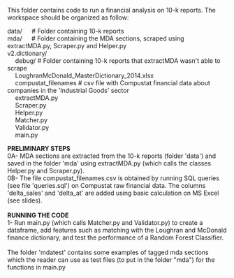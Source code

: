 This folder contains code to run a financial analysis on 10-k reports. The workspace should be organized as follow:

data/    &emsp;              # Folder containing 10-k reports <br>
mda/     &emsp;              # Folder containing the MDA sections, scraped using extractMDA.py, Scraper.py and Helper.py <br>
v2.dictionary/ <br>
&emsp;  debug/               # Folder containing 10-k reports that extractMDA wasn't able to scrape <br>
&emsp;  LoughranMcDonald_MasterDictionary_2014.xlsx <br>
&emsp;  compustat_filenames  # csv file with Compustat financial data about companies in the 'Industrial Goods' sector <br>
&emsp;  extractMDA.py <br>
&emsp;  Scraper.py <br>
&emsp;  Helper.py <br>
&emsp;  Matcher.py <br>
&emsp;  Validator.py <br>
&emsp;  main.py <br>

<b>PRELIMINARY STEPS</b><br>
0A- MDA sections are extracted from the 10-k reports (folder 'data') and saved in the folder 'mda' using extractMDA.py
(which calls the classes Helper.py and Scraper.py).<br>
0B- The file compustat_filenames.csv is obtained by running SQL queries (see file 'queries.sql') on Compustat raw financial data. The columns 'delta_sales' and 'delta_at' are added using basic calculation on MS Excel (see slides).<br>
<br>
<b>RUNNING THE CODE</b><br>
1- Run main.py (which calls Matcher.py and Validator.py) to create a dataframe, add features such as matching with the Loughran and McDonald finance dictionary, and test the performance of a Random Forest Classifier. <br>
<br>
The folder 'mdatest' contains some examples of tagged mda sections which the reader can use as test files (to put in the folder "mda") for the functions in main.py
